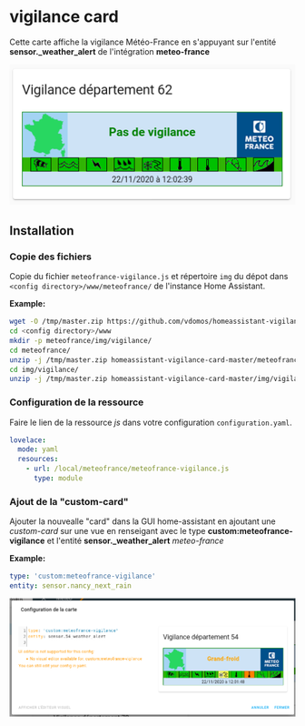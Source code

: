 # vigilance card

Cette carte affiche la vigilance Météo-France en s'appuyant sur l'entité **sensor.<DEPARTEMENT>_weather_alert** de l'intégration **meteo-france**

![vigilance1](Meteo-France_Vigilance_Card_1.png)

## Installation

### Copie des fichiers

Copie du fichier `meteofrance-vigilance.js` et répertoire `img` du dépot dans `<config directory>/www/meteofrance/` de l'instance Home Assistant.

**Example:**

```bash
wget -O /tmp/master.zip https://github.com/vdomos/homeassistant-vigilance-card/archive/master.zip 
cd <config directory>/www
mkdir -p meteofrance/img/vigilance/
cd meteofrance/
unzip -j /tmp/master.zip homeassistant-vigilance-card-master/meteofrance-vigilance.js
cd img/vigilance/
unzip -j /tmp/master.zip homeassistant-vigilance-card-master/img/vigilance/*
```

### Configuration de la ressource

Faire le lien de la ressource *js* dans votre configuration `configuration.yaml`.

```yaml
lovelace:
  mode: yaml
  resources:
    - url: /local/meteofrance/meteofrance-vigilance.js
      type: module
```

### Ajout de la "custom-card"

Ajouter la nouvealle "card" dans la GUI home-assistant en ajoutant une *custom-card* sur une vue en renseigant avec le type **custom:meteofrance-vigilance** et 
l'entité **sensor.<DEPARTEMENT>_weather_alert** *meteo-france*


**Example:**

```yaml
type: 'custom:meteofrance-vigilance'
entity: sensor.nancy_next_rain
```

![vigilance1](Meteo-France_Vigilance_Card_2.png)

